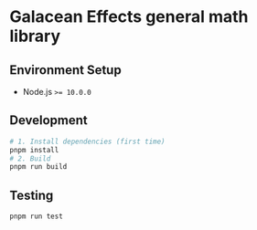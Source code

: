 # Galacean Effects general math library

## Environment Setup

- Node.js `>= 10.0.0`

## Development

``` bash
# 1. Install dependencies (first time)
pnpm install
# 2. Build
pnpm run build
```

## Testing

``` bash
pnpm run test
```
